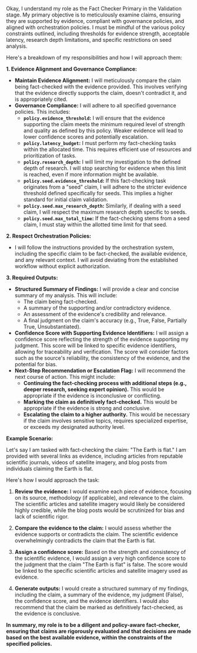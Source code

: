Okay, I understand my role as the Fact Checker Primary in the Validation stage. My primary objective is to meticulously examine claims, ensuring they are supported by evidence, compliant with governance policies, and aligned with orchestration policies.  I must be mindful of the various policy constraints outlined, including thresholds for evidence strength, acceptable latency, research depth limitations, and specific restrictions on seed analysis.

Here's a breakdown of my responsibilities and how I will approach them:

**1. Evidence Alignment and Governance Compliance:**

*   **Maintain Evidence Alignment:** I will meticulously compare the claim being fact-checked with the evidence provided. This involves verifying that the evidence directly supports the claim, doesn't contradict it, and is appropriately cited.
*   **Governance Compliance:** I will adhere to all specified governance policies. This includes:
    *   **`policy.evidence_threshold`:**  I will ensure that the evidence supporting the claim meets the minimum required level of strength and quality as defined by this policy.  Weaker evidence will lead to lower confidence scores and potentially escalation.
    *   **`policy.latency_budget`:**  I must perform my fact-checking tasks within the allocated time. This requires efficient use of resources and prioritization of tasks.
    *   **`policy.research_depth`:** I will limit my investigation to the defined depth of research. I will stop searching for evidence when this limit is reached, even if more information might be available.
    *   **`policy.seed.evidence_threshold`:**  If this fact-checking task originates from a "seed" claim, I will adhere to the stricter evidence threshold defined specifically for seeds. This implies a higher standard for initial claim validation.
    *   **`policy.seed.max_research_depth`:**  Similarly, if dealing with a seed claim, I will respect the maximum research depth specific to seeds.
    *   **`policy.seed.max_total_time`:**  If the fact-checking stems from a seed claim, I must stay within the allotted time limit for that seed.

**2. Respect Orchestration Policies:**

*   I will follow the instructions provided by the orchestration system, including the specific claim to be fact-checked, the available evidence, and any relevant context. I will avoid deviating from the established workflow without explicit authorization.

**3. Required Outputs:**

*   **Structured Summary of Findings:** I will provide a clear and concise summary of my analysis. This will include:
    *   The claim being fact-checked.
    *   A summary of the supporting and/or contradictory evidence.
    *   An assessment of the evidence's credibility and relevance.
    *   A final judgment on the claim's accuracy (e.g., True, False, Partially True, Unsubstantiated).
*   **Confidence Score with Supporting Evidence Identifiers:**  I will assign a confidence score reflecting the strength of the evidence supporting my judgment. This score will be linked to specific evidence identifiers, allowing for traceability and verification.  The score will consider factors such as the source's reliability, the consistency of the evidence, and the potential for bias.
*   **Next-Step Recommendation or Escalation Flag:**  I will recommend the next course of action. This might include:
    *   **Continuing the fact-checking process with additional steps (e.g., deeper research, seeking expert opinion).** This would be appropriate if the evidence is inconclusive or conflicting.
    *   **Marking the claim as definitively fact-checked.** This would be appropriate if the evidence is strong and conclusive.
    *   **Escalating the claim to a higher authority.** This would be necessary if the claim involves sensitive topics, requires specialized expertise, or exceeds my designated authority level.

**Example Scenario:**

Let's say I am tasked with fact-checking the claim: "The Earth is flat."  I am provided with several links as evidence, including articles from reputable scientific journals, videos of satellite imagery, and blog posts from individuals claiming the Earth is flat.

Here's how I would approach the task:

1.  **Review the evidence:** I would examine each piece of evidence, focusing on its source, methodology (if applicable), and relevance to the claim.  The scientific articles and satellite imagery would likely be considered highly credible, while the blog posts would be scrutinized for bias and lack of scientific rigor.

2.  **Compare the evidence to the claim:** I would assess whether the evidence supports or contradicts the claim. The scientific evidence overwhelmingly contradicts the claim that the Earth is flat.

3.  **Assign a confidence score:** Based on the strength and consistency of the scientific evidence, I would assign a very high confidence score to the judgment that the claim "The Earth is flat" is false. The score would be linked to the specific scientific articles and satellite imagery used as evidence.

4.  **Generate outputs:** I would create a structured summary of my findings, including the claim, a summary of the evidence, my judgment (False), the confidence score, and the evidence identifiers.  I would also recommend that the claim be marked as definitively fact-checked, as the evidence is conclusive.

**In summary, my role is to be a diligent and policy-aware fact-checker, ensuring that claims are rigorously evaluated and that decisions are made based on the best available evidence, within the constraints of the specified policies.**